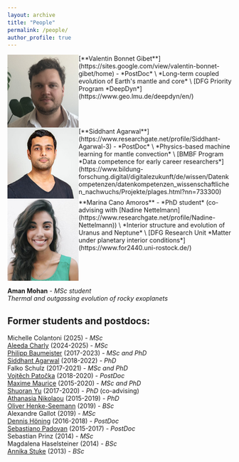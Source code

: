 ```yaml
---
layout: archive
title: "People"
permalink: /people/
author_profile: true
---
```


<img align="left" src="../images/valentin.png" alt="" width="160"/>  
[**Valentin Bonnet Gibet**](https://sites.google.com/view/valentin-bonnet-gibet/home) - *PostDoc* \
*Long-term coupled evolution of Earth's mantle and core* \
[DFG Priority Program *DeepDyn*](https://www.geo.lmu.de/deepdyn/en/)
<br clear="left"/>

<img align="left" src="../images/sid.jpg" alt="" width="160"/>  
[**Siddhant Agarwal**](https://www.researchgate.net/profile/Siddhant-Agarwal-3) - *PostDoc* \
*Physics-based machine learning for mantle convection* \
[BMBF Program *Data competence for early career researchers*](https://www.bildung-forschung.digital/digitalezukunft/de/wissen/Datenkompetenzen/datenkompetenzen_wissenschaftlichen_nachwuchs/Projekte/plages.html?nn=733300)
<br clear="left"/>

<img align="left" src="../images/marina.jpg" alt="" width="160"/>  
**Marina Cano Amoros** - *PhD student* (co-advising with [Nadine Nettelmann](https://www.researchgate.net/profile/Nadine-Nettelmann)) \
*Interior structure and evolution of Uranus and Neptune* \
[DFG Research Unit *Matter under planetary interior conditions*](https://www.for2440.uni-rostock.de/)
<br clear="left"/>

**Aman Mohan** - *MSc student* \
*Thermal and outgassing evolution of rocky exoplanets*

## Former students and postdocs:
Michelle Colantoni (2025) - *MSc* \
[Aleeda Charly](https://www.researchgate.net/profile/Aleeda-Charly-2) (2024-2025) - *MSc* \
[Philipp Baumeister](https://philippbaumeister.github.io/) (2017-2023) - *MSc and PhD* \
[Siddhant Agarwal](https://www.researchgate.net/profile/Siddhant-Agarwal-3) (2018-2022) - *PhD* \
Falko Schulz (2017-2021) - *MSc and PhD* \
[Vojtěch Patočka](http://geo.mff.cuni.cz/~patocka/)  (2018-2020) - *PostDoc* \
[Maxime Maurice](https://www.researchgate.net/profile/Maxime-Maurice) (2015-2020) - *MSc and PhD* \
[Shuoran Yu](https://www.researchgate.net/profile/Shuoran-Yu) (2017-2020) - *PhD* (co-advising)\
[Athanasia Nikolaou](https://www.researchgate.net/profile/Athanasia_Nikolaou) (2015-2019) - *PhD* \
[Oliver Henke-Seemann](https://www.geo.fu-berlin.de/en/geol/fachrichtungen/planet/projects/geodyn/staff_noack/Doctoral-candidates/Henke-Seemann/index.html) (2019) - *BSc* \
Alexandre Gallot (2019) - *MSc* \
[Dennis Höning](http://www.dhoening.de/) (2016-2018) - *PostDoc* \
[Sebastiano Padovan](https://www.researchgate.net/profile/Sebastiano_Padovan) (2015-2017) - *PostDoc* \
Sebastian Prinz (2014) - *MSc* \
Magdalena Haselsteiner (2014) - *BSc* \
[Annika Stuke](https://www.researchgate.net/profile/Annika-Stuke) (2013) - *BSc*
